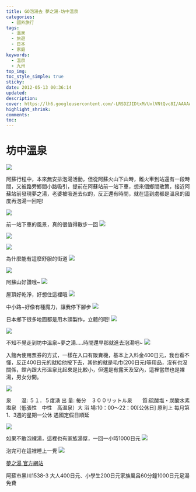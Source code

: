 ```yaml
---
title: GO泡湯去 夢之湯-坊中溫泉
categories:
  - 國外旅行
tags:
  - 溫泉
  - 旅遊
  - 日本
  - 家庭
keywords:
  - 溫泉
  - 九州
top_img:
toc_style_simple: true
sticky: 
date: 2012-05-13 00:36:14
updated:
description:
cover: https://lh6.googleusercontent.com/-LRSDZJIDtxM/UxlVNtQvc8I/AAAAAAAASO8/Uy9fMnKe5o0/w1270-h844-no/2012-05-13+12.57.28.jpg
highlight_shrink:
comments:
toc:
---
```


# 坊中溫泉

![](https://lh3.googleusercontent.com/-mPnwDRE_4fY/UxlVsXq_DuI/AAAAAAAASPk/3hjm7vyLRko/w1270-h844-no/2012-05-13+13.12.21.jpg)

阿蘇行程中，本來無安排泡湯活動，但從阿蘇火山下山時，離火車到站還有一段時間，又被路旁鄉間小路吸引，提前在阿蘇站前一站下車，想來個鄉間散策，接近阿蘇站前發現夢之湯，老婆被吸進去似的，反正還有時間，就在這到處都是溫泉的國度再泡湯一回吧!

![](https://lh6.googleusercontent.com/-Msx__9JZ-6s/UxlP2sO9riI/AAAAAAAASNw/dlCC-Nj0GNw/w870-h674-no/photo_2014-03-07+123825.jpg)

前一站下車的風景，真的很值得散步一回
![](https://lh3.googleusercontent.com/-Ncvxl-9yq2I/UxlUmH0MtfI/AAAAAAAASOc/aYasySHNFDQ/w1270-h844-no/2012-05-13+12.28.42.jpg)

![](https://lh5.googleusercontent.com/-DI10S3m7QZs/UxlUYYcDZoI/AAAAAAAASOM/zf5VCj69SYg/w1270-h844-no/2012-05-13+12.40.00.jpg)

![](https://lh6.googleusercontent.com/-GOLYJvbeHbo/UxlUdyfeB-I/AAAAAAAASOU/DobR5mpIW3c/w1270-h844-no/2012-05-13+12.43.15.jpg)

為什麼能有這麼舒服的街道
![](https://lh6.googleusercontent.com/-HcA79ES_bCc/UxlU1T-ZLFI/AAAAAAAASOo/l_KLQ9RROFs/w1125-h844-no/2012-05-13+12.43.33.jpg)

![](https://lh3.googleusercontent.com/-mnwddgv5PK0/UxlU1QuQ0QI/AAAAAAAASOs/tum_7ES2D_8/w1125-h844-no/2012-05-13+12.48.18.jpg)

阿蘇山好讚哦~
![](https://lh4.googleusercontent.com/-ULitWHl4ryI/UxlU5B2REZI/AAAAAAAASO0/cqnbyj9S3f8/w1270-h844-no/2012-05-13+12.50.32.jpg)

屋頂好乾淨，好想住這裡哦
![](https://lh6.googleusercontent.com/-zBGp7wHmrmg/UxlVP64OnRI/AAAAAAAASPM/kDnlBwaH3Mw/w1270-h844-no/2012-05-13+12.51.31.jpg)

中小路~好像有種魔力，讓我停下腳步
![](https://lh6.googleusercontent.com/-LRSDZJIDtxM/UxlVNtQvc8I/AAAAAAAASO8/Uy9fMnKe5o0/w1270-h844-no/2012-05-13+12.57.28.jpg)

日本鄉下很多地圖都是用木頭製作，立體的哦!
![](https://lh4.googleusercontent.com/-_3HckoS2WVM/UxlVONuXQ_I/AAAAAAAASPE/VOQFJn6POGU/w1270-h844-no/2012-05-13+12.58.28.jpg)

![](https://lh3.googleusercontent.com/-iJSl1Pir7Xg/UxlVrt8NXNI/AAAAAAAASPc/tgpR7LxZp9s/w1125-h844-no/2012-05-13+13.03.55.jpg)

不知不覺走到坊中溫泉~夢之湯.....時間還早那就進去泡湯吧~
![](https://lh3.googleusercontent.com/-mPnwDRE_4fY/UxlVsXq_DuI/AAAAAAAASPk/3hjm7vyLRko/w1270-h844-no/2012-05-13+13.12.21.jpg)

入館內使用票券的方式，一樣在入口有販賣機，基本上入料金400日元，我也看不懂，反正400日元的就給他按下去，其他的就是毛巾(200日元)等用品，沒有也沒關係，館內跟大形溫泉比起來是比較小，但還是有露天及室內，這裡當然也是裸湯，男女分開。

![](https://lh6.googleusercontent.com/--7pIviS52-I/UxlWmLxC5uI/AAAAAAAASQA/dn4K8uwJjmU/w542-h509-no/photo_2014-03-07+130751.jpg)

泉　　温: ５１．５度湧 出 量: 毎分　３００リットル泉　　質:硫酸塩・炭酸水素塩泉（低張性　中性　高温泉）大 浴 場:10：00～22：00[公休日] 原則上 每月第1、3週的星期一公休 遇國定假日順延

![](https://lh6.googleusercontent.com/-p_czs7dSIDk/UxlVvltFBRI/AAAAAAAASP0/Ciu14mIhh3c/w1270-h844-no/2012-05-13+14.10.06.jpg)

如果不敢泡裸湯，這裡也有家族湯屋，一回一小時1000日元
![](https://lh5.googleusercontent.com/--7oPxUC9MOQ/UxlWnWTszMI/AAAAAAAASQI/4A37sJeXAyU/w707-h546-no/photo_2014-03-07+130834.jpg)

泡完可在這裡睡上一覺
![](https://lh4.googleusercontent.com/-fQHeHpV-zic/UxlVgQ4KyCI/AAAAAAAASPU/P--LoIBYmNE/w1270-h844-no/2012-05-13+14.10.00.jpg)

[夢之湯 官方網站](http://www.aso.ne.jp/~yumenoyu/index.html)

阿蘇市黑川1538-3
大人400日元、小學生200日元家族風呂60分鐘1000日元足湯免費
